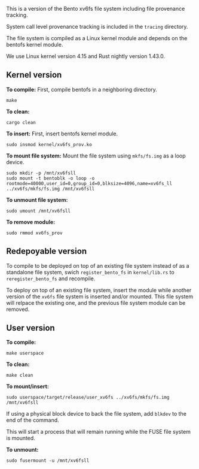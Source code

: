 This is a version of the Bento xv6fs file system including file provenance tracking.

System call level provenance tracking is included in the `tracing` directory.

The file system is compiled as a Linux kernel module and depends on the
bentofs kernel module.

We use Linux kernel version 4.15 and Rust nightly version 1.43.0.

## Kernel version
**To compile:**
First, compile bentofs in a neighboring directory.
```
make
```

**To clean:**
```
cargo clean
```

**To insert:**
First, insert bentofs kernel module.
```
sudo insmod kernel/xv6fs_prov.ko
```

**To mount file system:**
Mount the file system using `mkfs/fs.img` as a loop device.
```
sudo mkdir -p /mnt/xv6fsll
sudo mount -t bentoblk -o loop -o rootmode=40000,user_id=0,group_id=0,blksize=4096,name=xv6fs_ll ../xv6fs/mkfs/fs.img /mnt/xv6fsll
```

**To unmount file system:**
```
sudo umount /mnt/xv6fsll
```

**To remove module:**
```
sudo rmmod xv6fs_prov
```

## Redepoyable version
To compile to be deployed on top of an existing file system instead of as a standalone file system, swich `register_bento_fs` in `kernel/lib.rs` to `reregister_bento_fs` and recompile.

To deploy on top of an existing file system, insert the module while another version of the `xv6fs` file system is inserted and/or mounted. This file system will relpace the existing one, and the previous file system module can be removed.

## User version
**To compile:**
```
make userspace
```

**To clean:**
```
make clean
```

**To mount/insert:**
```
sudo userspace/target/release/user_xv6fs ../xv6fs/mkfs/fs.img /mnt/xv6fsll
```
If using a physical block device to back the file system, add ```blkdev``` to the end of the command.

This will start a process that will remain running while the FUSE file system is mounted.

**To unmount:**
```
sudo fusermount -u /mnt/xv6fsll
```
